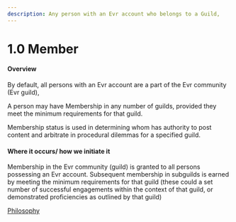 ```yaml
---
description: Any person with an Evr account who belongs to a Guild,
---
```


# 1.0 Member

#### Overview

By default, all persons with an Evr account are a part of the Evr community (Evr guild),

A person may have Membership in any number of guilds, provided they meet the minimum requirements for that guild.

Membership status is used in determining whom has authority to post content and arbitrate in procedural dilemmas for a specified guild.

#### Where it occurs/ how we initiate it

Membership in the Evr community (guild) is granted to all persons possessing an Evr account. Subsequent membership in subguilds is earned by meeting the minimum requirements for that guild (these could a set number of successful engagements within the context of that guild, or demonstrated proficiencies as outlined by that guild)

[Philosophy](../../white-paper/1.9-guild/1.0-parent-and-daughter-guilds/0.9-member.md)
